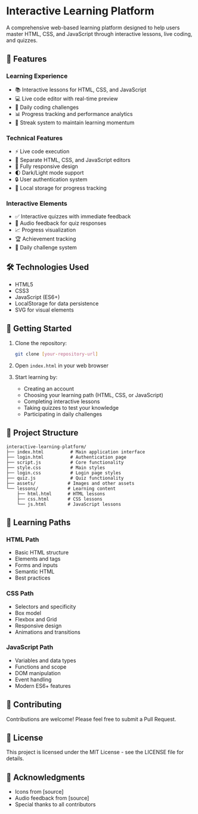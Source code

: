 # Interactive Learning Platform

A comprehensive web-based learning platform designed to help users master HTML, CSS, and JavaScript through interactive lessons, live coding, and quizzes.

## 🌟 Features

### Learning Experience
- 📚 Interactive lessons for HTML, CSS, and JavaScript
- 💻 Live code editor with real-time preview
- 🎯 Daily coding challenges
- 📊 Progress tracking and performance analytics
- 🔄 Streak system to maintain learning momentum

### Technical Features
- ⚡ Live code execution
- 🎨 Separate HTML, CSS, and JavaScript editors
- 📱 Fully responsive design
- 🌓 Dark/Light mode support
- 🔒 User authentication system
- 💾 Local storage for progress tracking

### Interactive Elements
- ✅ Interactive quizzes with immediate feedback
- 🎵 Audio feedback for quiz responses
- 📈 Progress visualization
- 🏆 Achievement tracking
- 📅 Daily challenge system

## 🛠️ Technologies Used

- HTML5
- CSS3
- JavaScript (ES6+)
- LocalStorage for data persistence
- SVG for visual elements

## 🚀 Getting Started

1. Clone the repository:
   ```bash
   git clone [your-repository-url]
   ```

2. Open `index.html` in your web browser

3. Start learning by:
   - Creating an account
   - Choosing your learning path (HTML, CSS, or JavaScript)
   - Completing interactive lessons
   - Taking quizzes to test your knowledge
   - Participating in daily challenges

## 📁 Project Structure

```
interactive-learning-platform/
├── index.html          # Main application interface
├── login.html          # Authentication page
├── script.js           # Core functionality
├── style.css           # Main styles
├── login.css           # Login page styles
├── quiz.js             # Quiz functionality
├── assets/            # Images and other assets
└── lessons/           # Learning content
    ├── html.html      # HTML lessons
    ├── css.html       # CSS lessons
    └── js.html        # JavaScript lessons
```

## 🎯 Learning Paths

### HTML Path
- Basic HTML structure
- Elements and tags
- Forms and inputs
- Semantic HTML
- Best practices

### CSS Path
- Selectors and specificity
- Box model
- Flexbox and Grid
- Responsive design
- Animations and transitions

### JavaScript Path
- Variables and data types
- Functions and scope
- DOM manipulation
- Event handling
- Modern ES6+ features

## 🤝 Contributing

Contributions are welcome! Please feel free to submit a Pull Request.

## 📝 License

This project is licensed under the MIT License - see the LICENSE file for details.

## 🙏 Acknowledgments

- Icons from [source]
- Audio feedback from [source]
- Special thanks to all contributors
